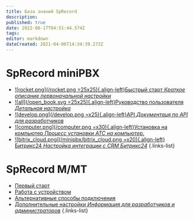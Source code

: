 ```yaml
---
title: База знаний SpRecord
description: 
published: true
date: 2022-06-17T04:51:44.574Z
tags: 
editor: markdown
dateCreated: 2021-04-06T14:34:39.273Z
---
```


# SpRecord miniPBX

- [![rocket.png](/rocket.png =25x25){.align-left}Быстрый старт *Краткое описание первоначальной настройки*](./minipbx/quick_start)
- [![all](/open_book.svg =25x25){.align-left}Руководство пользователя *Детальная настройка*](./minipbx/user_manual)
- [![develop.png](/develop.png =x25){.align-left}API *Документаця по API для разработчиков*](./minipbx/api)
- [![computer.png](/computer.png =x30){.align-left}Установка на компьютер *Процесс установки АТС на компьютер.*](./minipbx/soft)
- [![bitrix_cloud.png](/minipbx/bitrix_cloud.png =x20){.align-left}Битрикс24 *Настройка интеграции с CRM Битрикс24*](./minipbx/bitrix24)
{.links-list}

# SpRecord M/MT
-	[Первый старт](./m-mt/first_start)
-	[Работа с устройством](./m-mt/working)
-	[Альтернативные способы подключения](./m-mt/alternative_connects)
-	[Дополнительные настройки *Информация для разработчиков и администраторов*](./m-mt/additional_settings)
{.links-list}

